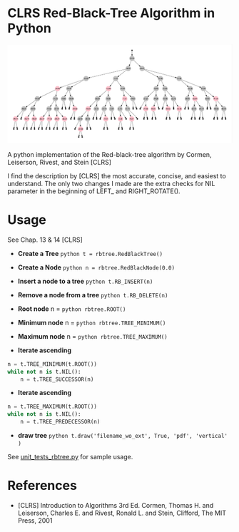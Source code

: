 # CLRS Red-Black-Tree Algorithm in Python

<a href="sample.png"> <img src="sample.png"></a>

A python implementation of the Red-black-tree algorithm by Cormen, Leiserson, Rivest, and Stein [CLRS]

I find the description by [CLRS] the most accurate, concise, and easiest to understand.
The only two changes I made are the extra checks for NIL parameter in the beginning of LEFT_ and RIGHT_ROTATE().

# Usage
See Chap. 13 & 14 [CLRS]

* **Create a Tree** ```python t = rbtree.RedBlackTree()```

* **Create a Node** ```python n = rbtree.RedBlackNode(0.0)```

* **Insert a node to a tree** ```python t.RB_INSERT(n)```

* **Remove a node from a tree** ```python t.RB_DELETE(n)```

* **Root node** n = ```python rbtree.ROOT()```

* **Minimum node** n = ```python rbtree.TREE_MINIMUM()```

* **Maximum node** n = ```python rbtree.TREE_MAXIMUM()```

* **Iterate ascending**

```python
n = t.TREE_MINIMUM(t.ROOT())
while not n is t.NIL():
    n = t.TREE_SUCCESSOR(n)
```

* **Iterate ascending**

```python
n = t.TREE_MAXIMUM(t.ROOT())
while not n is t.NIL():
    n = t.TREE_PREDECESSOR(n)
```

* **draw tree** ```python t.draw('filename_wo_ext', True, 'pdf', 'vertical' )```

See [unit_tests_rbtree.py](unit_tests_rbtree.py) for sample usage.


# References

* [CLRS] Introduction to Algorithms 3rd Ed. Cormen, Thomas H. and Leiserson, Charles E. and Rivest, Ronald L. and Stein, Clifford, The MIT Press, 2001

